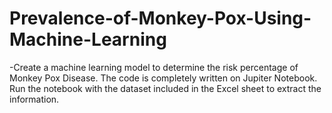 # Prevalence-of-Monkey-Pox-Using-Machine-Learning
-Create a machine learning model to determine the risk percentage of Monkey Pox Disease.
The code is completely written on Jupiter Notebook.
Run the notebook with the dataset included in the Excel sheet to extract the information.
